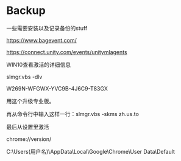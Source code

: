 # Backup
一些需要安装以及记录备份的stuff

https://www.bagevent.com/

https://connect.unity.com/events/unitymlagents

WIN10查看激活的详细信息

slmgr.vbs  -dlv

W269N-WFGWX-YVC9B-4J6C9-T83GX

用这个升级专业版。

再从命令行中输入这样一行：slmgr.vbs -skms zh.us.to

最后从设置里激活

chrome://version/

C:\Users\(用户名)\AppData\Local\Google\Chrome\User Data\Default

